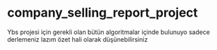 # company_selling_report_project
Ybs projesi için gerekli olan bütün algoritmalar içinde bulunuyo sadece derlemeniz lazım özet hali olarak düşünebilirsiniz
